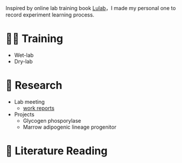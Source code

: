 Inspired by online lab training book [Lulab](https://github.com/quyue-19/lulab.github.io)，I made my personal one to record experiment learning process.

# 👩‍💻 Training
* Wet-lab
* Dry-lab


# 🎉 Research
* Lab meeting
  + [work reports](https://cloud.tsinghua.edu.cn/smart-link/cd6ec527-f802-441e-976b-3e7437abb711/)
* Projects
  + Glycogen phosporylase
  + Marrow adipogenic lineage progenitor

# 🌈 Literature Reading

